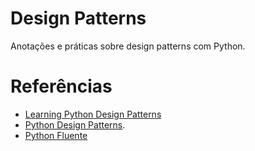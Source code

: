 # Design Patterns

Anotações e práticas sobre design patterns com Python.

# Referências

- [Learning Python Design Patterns](https://www.amazon.com/Learning-Python-Design-Patterns-Second-ebook/dp/B018XYKNOM)
- [Python Design Patterns](https://python-patterns.guide/).
- [Python Fluente](https://www.amazon.com.br/Python-Fluente-Programa%C3%A7%C3%A3o-Concisa-Eficaz/dp/857522462X)

